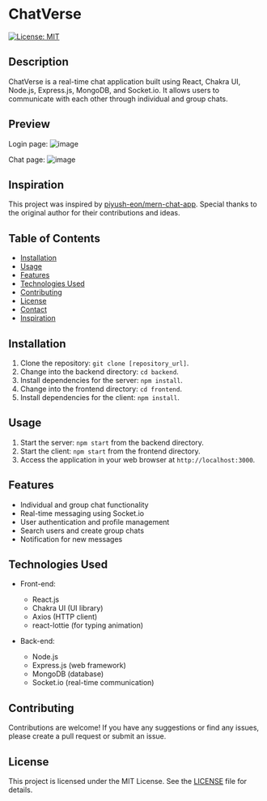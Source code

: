 # ChatVerse

[![License: MIT](https://img.shields.io/badge/License-MIT-yellow.svg)](https://opensource.org/licenses/MIT)

## Description

ChatVerse is a real-time chat application built using React, Chakra UI, Node.js, Express.js, MongoDB, and Socket.io. It allows users to communicate with each other through individual and group chats.

## Preview
Login page:
![image](https://github.com/Didipaldidi/MERN-Chat-App/assets/64215294/662105ca-ef8a-4162-a4d1-f51446149715)

Chat page:
![image](https://github.com/Didipaldidi/MERN-Chat-App/assets/64215294/7f4887b8-b2c6-4f6d-8e3b-e76b6ebdce3e)


## Inspiration

This project was inspired by [piyush-eon/mern-chat-app](https://github.com/piyush-eon/mern-chat-app). Special thanks to the original author for their contributions and ideas.

## Table of Contents

- [Installation](#installation)
- [Usage](#usage)
- [Features](#features)
- [Technologies Used](#technologies-used)
- [Contributing](#contributing)
- [License](#license)
- [Contact](#contact)
- [Inspiration](#inspiration)

## Installation

1. Clone the repository: `git clone [repository_url]`.
2. Change into the backend directory: `cd backend`.
3. Install dependencies for the server: `npm install`.
4. Change into the frontend directory: `cd frontend`.
5. Install dependencies for the client: `npm install`.

## Usage

1. Start the server: `npm start` from the backend directory.
2. Start the client: `npm start` from the frontend directory.
3. Access the application in your web browser at `http://localhost:3000`.

## Features

- Individual and group chat functionality
- Real-time messaging using Socket.io
- User authentication and profile management
- Search users and create group chats
- Notification for new messages

## Technologies Used

- Front-end:
  - React.js
  - Chakra UI (UI library)
  - Axios (HTTP client)
  - react-lottie (for typing animation)

- Back-end:
  - Node.js
  - Express.js (web framework)
  - MongoDB (database)
  - Socket.io (real-time communication)

## Contributing

Contributions are welcome! If you have any suggestions or find any issues, please create a pull request or submit an issue.

## License

This project is licensed under the MIT License. See the [LICENSE](LICENSE) file for details.
